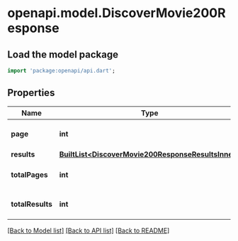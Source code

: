 # openapi.model.DiscoverMovie200Response

## Load the model package
```dart
import 'package:openapi/api.dart';
```

## Properties
Name | Type | Description | Notes
------------ | ------------- | ------------- | -------------
**page** | **int** |  | [optional] [default to 0]
**results** | [**BuiltList&lt;DiscoverMovie200ResponseResultsInner&gt;**](DiscoverMovie200ResponseResultsInner.md) |  | [optional] 
**totalPages** | **int** |  | [optional] [default to 0]
**totalResults** | **int** |  | [optional] [default to 0]

[[Back to Model list]](../README.md#documentation-for-models) [[Back to API list]](../README.md#documentation-for-api-endpoints) [[Back to README]](../README.md)


